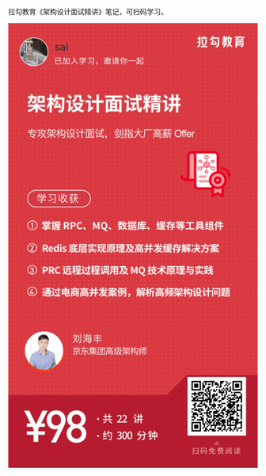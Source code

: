 拉勾教育《架构设计面试精讲》笔记，可扫码学习。

![7b8fed44ce1f1dc8e41d91ca40a5462a](./README/7b8fed44ce1f1dc8e41d91ca40a5462a.jpg)